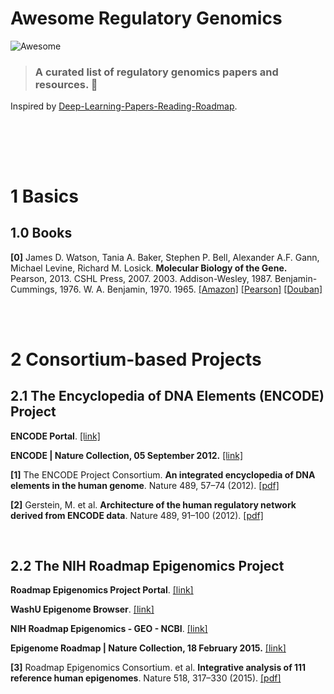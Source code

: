 # Awesome Regulatory Genomics
![Awesome](https://cdn.rawgit.com/sindresorhus/awesome/d7305f38d29fed78fa85652e3a63e154dd8e8829/media/badge.svg)

> ### A curated list of regulatory genomics papers and resources. :tada:
Inspired by [Deep-Learning-Papers-Reading-Roadmap](https://github.com/floodsung/Deep-Learning-Papers-Reading-Roadmap/).

<br><br>
------------------------------------------------------------

# 1 Basics

## 1.0 Books

**[0]** James D. Watson, Tania A. Baker, Stephen P. Bell, Alexander A.F. Gann, Michael Levine, Richard M. Losick. **Molecular Biology of the Gene.** Pearson, 2013. CSHL Press, 2007. 2003. Addison-Wesley, 1987. Benjamin-Cummings, 1976. W. A. Benjamin, 1970. 1965. [[Amazon]](https://www.amazon.com/Molecular-Biology-Gene-James-Watson/dp/0321762436/) [[Pearson]](https://www.pearson.com/store/p/molecular-biology-of-the-gene/P200000006938) [[Douban]](https://book.douban.com/subject/26384150/)

<br><br>

# 2 Consortium-based Projects

## 2.1 The Encyclopedia of DNA Elements (ENCODE) Project

**ENCODE Portal**. [[link]](https://www.encodeproject.org/)

**ENCODE | Nature Collection, 05 September 2012.** [[link]](https://www.nature.com/collections/aghcdefffg)

**[1]** The ENCODE Project Consortium. **An integrated encyclopedia of DNA elements in the human genome**. Nature 489, 57–74 (2012). [[pdf]](https://www.nature.com/articles/nature11247.pdf)

**[2]** Gerstein, M. et al. **Architecture of the human regulatory network derived from ENCODE data**. Nature 489, 91–100 (2012). [[pdf]](https://www.nature.com/articles/nature11245.pdf)

<br>

## 2.2 The NIH Roadmap Epigenomics Project

**Roadmap Epigenomics Project Portal**. [[link]](https://egg2.wustl.edu/roadmap/web_portal/)

**WashU Epigenome Browser**. [[link]](https://epigenomegateway.wustl.edu/)

**NIH Roadmap Epigenomics - GEO - NCBI**. [[link]](https://www.ncbi.nlm.nih.gov/geo/roadmap/epigenomics/)

**Epigenome Roadmap | Nature Collection, 18 February 2015.** [[link]](https://www.nature.com/collections/vbqgtr)

**[3]** Roadmap Epigenomics Consortium. et al. **Integrative analysis of 111 reference human epigenomes**. Nature 518, 317–330 (2015). [[pdf]](https://www.nature.com/articles/nature14248.pdf)

<br>
